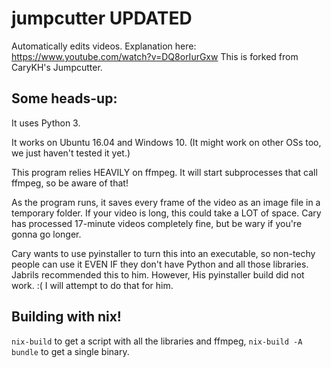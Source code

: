 # jumpcutter UPDATED
Automatically edits videos. Explanation here: https://www.youtube.com/watch?v=DQ8orIurGxw
This is forked from CaryKH's Jumpcutter.
## Some heads-up:

It uses Python 3.

It works on Ubuntu 16.04 and Windows 10. (It might work on other OSs too, we just haven't tested it yet.)

This program relies HEAVILY on ffmpeg. It will start subprocesses that call ffmpeg, so be aware of that!

As the program runs, it saves every frame of the video as an image file in a
temporary folder. If your video is long, this could take a LOT of space.
Cary has processed 17-minute videos completely fine, but be wary if you're gonna go longer.

Cary wants to use pyinstaller to turn this into an executable, so non-techy people
can use it EVEN IF they don't have Python and all those libraries. Jabrils 
recommended this to him. However, His pyinstaller build did not work. :( I will attempt to do that for him.

## Building with nix!
`nix-build` to get a script with all the libraries and ffmpeg, `nix-build -A bundle` to get a single binary.
